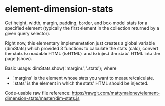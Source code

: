 # element-dimension-stats
Get height, width, margin, padding, border, and box-model stats for a specified element (typically the first element in the collection returned by a given query selector).

Right now, this elementary implemenetation just creates a global variable (dimStats) which provided 3 functions to calculate the stats (calc), convert the stats to readable HTML (toHTML), and to inject the stats' HTML into the page (show).

Basic usage:
dimStats.show('.margins', '.stats');
where 
* '.margins' is the element whose stats you want to measure/calculate.
* '.stats' is the element in which the stats' HTML should be injected.

Code-usable raw file reference:
https://rawgit.com/mattymaloney/element-dimension-stats/master/dim-stats.js

